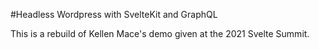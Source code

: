 #Headless Wordpress with SvelteKit and GraphQL

This is a rebuild of Kellen Mace's demo given at the 2021 Svelte Summit.
